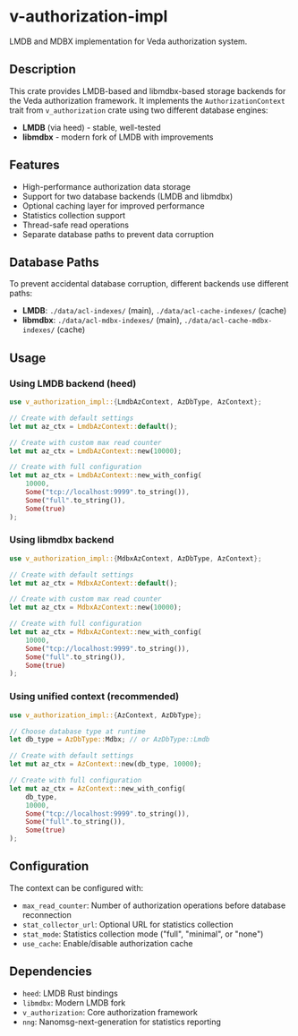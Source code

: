 # v-authorization-impl

LMDB and MDBX implementation for Veda authorization system.

## Description

This crate provides LMDB-based and libmdbx-based storage backends for the Veda authorization framework. It implements the `AuthorizationContext` trait from `v_authorization` crate using two different database engines:
- **LMDB** (via heed) - stable, well-tested
- **libmdbx** - modern fork of LMDB with improvements

## Features

- High-performance authorization data storage
- Support for two database backends (LMDB and libmdbx)
- Optional caching layer for improved performance
- Statistics collection support
- Thread-safe read operations
- Separate database paths to prevent data corruption

## Database Paths

To prevent accidental database corruption, different backends use different paths:
- **LMDB**: `./data/acl-indexes/` (main), `./data/acl-cache-indexes/` (cache)
- **libmdbx**: `./data/acl-mdbx-indexes/` (main), `./data/acl-cache-mdbx-indexes/` (cache)

## Usage

### Using LMDB backend (heed)

```rust
use v_authorization_impl::{LmdbAzContext, AzDbType, AzContext};

// Create with default settings
let mut az_ctx = LmdbAzContext::default();

// Create with custom max read counter
let mut az_ctx = LmdbAzContext::new(10000);

// Create with full configuration
let mut az_ctx = LmdbAzContext::new_with_config(
    10000,
    Some("tcp://localhost:9999".to_string()),
    Some("full".to_string()),
    Some(true)
);
```

### Using libmdbx backend

```rust
use v_authorization_impl::{MdbxAzContext, AzDbType, AzContext};

// Create with default settings
let mut az_ctx = MdbxAzContext::default();

// Create with custom max read counter
let mut az_ctx = MdbxAzContext::new(10000);

// Create with full configuration
let mut az_ctx = MdbxAzContext::new_with_config(
    10000,
    Some("tcp://localhost:9999".to_string()),
    Some("full".to_string()),
    Some(true)
);
```

### Using unified context (recommended)

```rust
use v_authorization_impl::{AzContext, AzDbType};

// Choose database type at runtime
let db_type = AzDbType::Mdbx; // or AzDbType::Lmdb

// Create with default settings
let mut az_ctx = AzContext::new(db_type, 10000);

// Create with full configuration
let mut az_ctx = AzContext::new_with_config(
    db_type,
    10000,
    Some("tcp://localhost:9999".to_string()),
    Some("full".to_string()),
    Some(true)
);
```

## Configuration

The context can be configured with:
- `max_read_counter`: Number of authorization operations before database reconnection
- `stat_collector_url`: Optional URL for statistics collection
- `stat_mode`: Statistics collection mode ("full", "minimal", or "none")
- `use_cache`: Enable/disable authorization cache

## Dependencies

- `heed`: LMDB Rust bindings
- `libmdbx`: Modern LMDB fork
- `v_authorization`: Core authorization framework
- `nng`: Nanomsg-next-generation for statistics reporting


